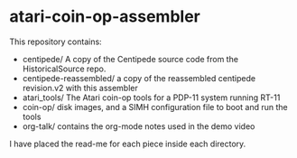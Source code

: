 # atari-coin-op-assembler

This repository contains:

* centipede/ A copy of the Centipede source code from the HistoricalSource repo.
* centipede-reassembled/ a copy of the reassembled centipede revision.v2 with this assembler
* atari_tools/ The Atari coin-op tools for a PDP-11 system running RT-11
* coin-op/ disk images, and a SIMH configuration file to boot and run the tools
* org-talk/ contains the org-mode notes used in the demo video

I have placed the read-me for each piece inside each directory.

